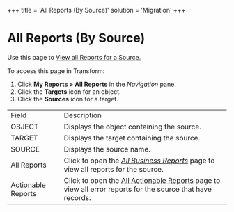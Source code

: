 +++
title = 'All Reports (By Source)'
solution = 'Migration'
+++

# All Reports (By Source)

<div class="use">

Use this page to [View all Reports for a
Source.](../Use_Cases/View_Reports#View_all_Reports_for_an_Object_Target_or_Source)

</div>

To access this page in Transform:

1.  Click **My Reports \> All Reports** in the *Navigation* pane.
2.  Click the **Targets** icon for an object.
3.  Click the **Sources** icon for a
target.

|                    |                                                                                                                                         |
| ------------------ | --------------------------------------------------------------------------------------------------------------------------------------- |
| Field              | Description                                                                                                                             |
| OBJECT             | Displays the object containing the source.                                                                                              |
| TARGET             | Displays the target containing the source.                                                                                              |
| SOURCE             | Displays the source name.                                                                                                               |
| All Reports        | Click to open the *[All Business Reports](All_Business_Reports)* page to view all reports for the source.                           |
| Actionable Reports | Click to open the [All Actionable Reports](All_Actionable_Reports) page to view all error reports for the source that have records. |
